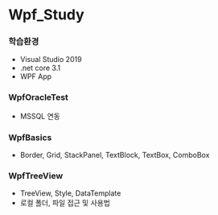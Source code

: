 # Wpf_Study

### 학습환경
- Visual Studio 2019
- .net core 3.1
- WPF App

### WpfOracleTest
- MSSQL 연동

### WpfBasics
- Border, Grid, StackPanel, TextBlock, TextBox, ComboBox

### WpfTreeView
- TreeView, Style, DataTemplate
- 로컬 폴더, 파일 접근 및 사용법